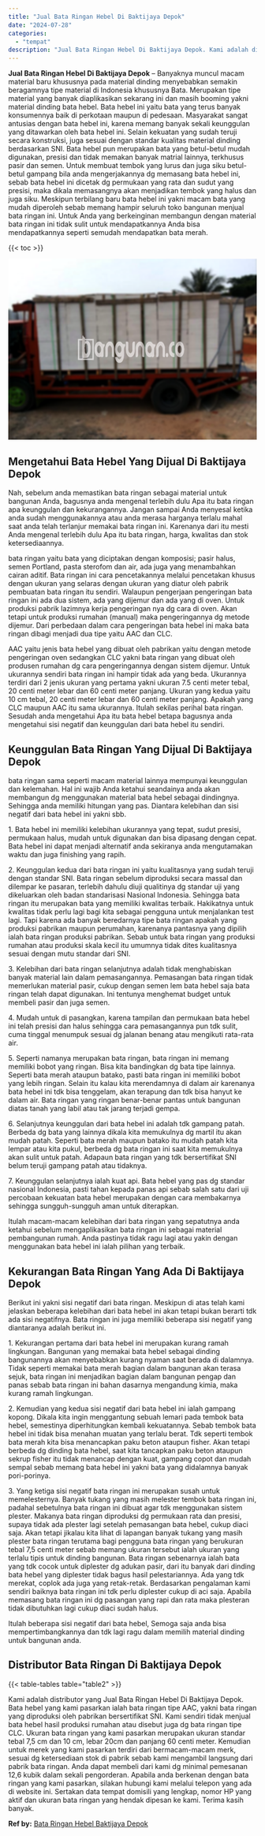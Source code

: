 ```yaml
---
title: "Jual Bata Ringan Hebel Di Baktijaya Depok"
date: "2024-07-28"
categories: 
  - "tempat"
description: "Jual Bata Ringan Hebel Di Baktijaya Depok. Kami adalah distributor yang Jual Bata Ringan Hebel Di Baktijaya Depok. Bata hebel yang kami pasarkan ialah bata r..."
---
```


**Jual Bata Ringan Hebel Di Baktijaya Depok** – Banyaknya muncul macam material baru khususnya pada material dinding menyebabkan semakin beragamnya tipe material di Indonesia khususnya Bata. Merupakan tipe material yang banyak diaplikasikan sekarang ini dan masih booming yakni material dinding bata hebel. Bata hebel ini yaitu bata yang terus banyak konsumennya baik di perkotaan maupun di pedesaan. Masyarakat sangat antusias dengan bata hebel ini, karena memang banyak sekali keunggulan yang ditawarkan oleh bata hebel ini. Selain kekuatan yang sudah teruji secara konstruksi, juga sesuai dengan standar kualitas material dinding berdasarkan SNI. Bata hebel pun merupakan bata yang betul-betul mudah digunakan, presisi dan tidak memakan banyak matrial lainnya, terkhusus pasir dan semen. Untuk membuat tembok yang lurus dan juga siku betul-betul gampang bila anda mengerjakannya dg memasang bata hebel ini, sebab bata hebel ini dicetak dg permukaan yang rata dan sudut yang presisi, maka dikala memasangnya akan menjadikan tembok yang halus dan juga siku. Meskipun terbilang baru bata hebel ini yakni macam bata yang mudah diperoleh sebab memang hampir seluruh toko bangunan menjual bata ringan ini. Untuk Anda yang berkeinginan membangun dengan material bata ringan ini tidak sulit untuk mendapatkannya Anda bisa mendapatkannya seperti semudah mendapatkan bata merah.

{{< toc >}}

![Jual Bata Ringan Hebel Di Baktijaya Depok](/images/jual-hebel-murah-10.png)

## Mengetahui Bata Hebel Yang Dijual Di Baktijaya Depok

Nah, sebelum anda memastikan bata ringan sebagai material untuk bangunan Anda, bagusnya anda mengenal terlebih dulu Apa itu bata ringan apa keunggulan dan kekurangannya. Jangan sampai Anda menyesal ketika anda sudah menggunakannya atau anda merasa harganya terlalu mahal saat anda telah terlanjur memakai bata ringan ini. Karenanya dari itu mesti Anda mengenal terlebih dulu Apa itu bata ringan, harga, kwalitas dan stok ketersediaannya.

bata ringan yaitu bata yang diciptakan dengan komposisi; pasir halus, semen Portland, pasta sterofom dan air, ada juga yang menambahkan cairan aditif. Bata ringan ini cara pencetakannya melalui pencetakan khusus dengan ukuran yang selaras dengan ukuran yang diatur oleh pabrik pembuatan bata ringan itu sendiri. Walaupun pengerjaan pengeringan bata ringan ini ada dua sistem, ada yang dijemur dan ada yang di oven. Untuk produksi pabrik lazimnya kerja pengeringan nya dg cara di oven. Akan tetapi untuk produksi rumahan (manual) maka pengeringannya dg metode dijemur. Dari perbedaan dalam cara pengeringan bata hebel ini maka bata ringan dibagi menjadi dua tipe yaitu AAC dan CLC.

AAC yaitu jenis bata hebel yang dibuat oleh pabrikan yaitu dengan metode pengeringan oven sedangkan CLC yakni bata ringan yang dibuat oleh produsen rumahan dg cara pengeringannya dengan sistem dijemur. Untuk ukurannya sendiri bata ringan ini hampir tidak ada yang beda. Ukurannya terdiri dari 2 jenis ukuran yang pertama yakni ukuran 7.5 centi meter tebal, 20 centi meter lebar dan 60 centi meter panjang. Ukuran yang kedua yaitu 10 cm tebal, 20 centi meter lebar dan 60 centi meter panjang. Apakah yang CLC maupun AAC itu sama ukurannya. Itulah sekilas perihal bata ringan. Sesudah anda mengetahui Apa itu bata hebel betapa bagusnya anda mengetahui sisi negatif dan keunggulan dari bata hebel itu sendiri.

## Keunggulan Bata Ringan Yang Dijual Di Baktijaya Depok

bata ringan sama seperti macam material lainnya mempunyai keunggulan dan kelemahan. Hal ini wajib Anda ketahui seandainya anda akan membangun dg menggunakan material bata hebel sebagai dindingnya. Sehingga anda memiliki hitungan yang pas. Diantara kelebihan dan sisi negatif dari bata hebel ini yakni sbb.

1\. Bata hebel ini memiliki kelebihan ukurannya yang tepat, sudut presisi, permukaan halus, mudah untuk digunakan dan bisa dipasang dengan cepat. Bata hebel ini dapat menjadi alternatif anda sekiranya anda mengutamakan waktu dan juga finishing yang rapih.

2\. Keunggulan kedua dari bata ringan ini yaitu kualitasnya yang sudah teruji dengan standar SNI. Bata ringan sebelum diproduksi secara massal dan dilempar ke pasaran, terlebih dahulu diuji qualitinya dg standar uji yang dikeluarkan oleh badan standarisasi Nasional Indonesia. Sehingga bata ringan itu merupakan bata yang memiliki kwalitas terbaik. Hakikatnya untuk kwalitas tidak perlu lagi bagi kita sebagai pengguna untuk menjalankan test lagi. Tapi karena ada banyak beredarnya tipe bata ringan apakah yang produksi pabrikan maupun perumahan, karenanya pantasnya yang dipilih ialah bata ringan produksi pabrikan. Sebab untuk bata ringan yang produksi rumahan atau produksi skala kecil itu umumnya tidak dites kualitasnya sesuai dengan mutu standar dari SNI.

3\. Kelebihan dari bata ringan selanjutnya adalah tidak menghabiskan banyak material lain dalam pemasangannya. Pemasangan bata ringan tidak memerlukan material pasir, cukup dengan semen lem bata hebel saja bata ringan telah dapat digunakan. Ini tentunya menghemat budget untuk membeli pasir dan juga semen.

4\. Mudah untuk di pasangkan, karena tampilan dan permukaan bata hebel ini telah presisi dan halus sehingga cara pemasangannya pun tdk sulit, cuma tinggal menumpuk sesuai dg jalanan benang atau mengikuti rata-rata air.

5\. Seperti namanya merupakan bata ringan, bata ringan ini memang memiliki bobot yang ringan. Bisa kita bandingkan dg bata tipe lainnya. Seperti bata merah ataupun batako, pasti bata ringan ini memiliki bobot yang lebih ringan. Selain itu kalau kita merendamnya di dalam air karenanya bata hebel ini tdk bisa tenggelam, akan terapung dan tdk bisa hanyut ke dalam air. Bata ringan yang ringan benar-benar pantas untuk bangunan diatas tanah yang labil atau tak jarang terjadi gempa.

6\. Selanjutnya keunggulan dari bata hebel ini adalah tdk gampang patah. Berbeda dg bata yang lainnya dikala kita memukulnya dg martil itu akan mudah patah. Seperti bata merah maupun batako itu mudah patah kita lempar atau kita pukul, berbeda dg bata ringan ini saat kita memukulnya akan sulit untuk patah. Adapaun bata ringan yang tdk bersertifikat SNI belum teruji gampang patah atau tidaknya.

7\. Keunggulan selanjutnya ialah kuat api. Bata hebel yang pas dg standar nasional Indonesia, pasti tahan kepada panas api sebab salah satu dari uji percobaan kekuatan bata hebel merupakan dengan cara membakarnya sehingga sungguh-sungguh aman untuk diterapkan.

Itulah macam-macam kelebihan dari bata ringan yang sepatutnya anda ketahui sebelum mengaplikasikan bata ringan ini sebagai material pembangunan rumah. Anda pastinya tidak ragu lagi atau yakin dengan menggunakan bata hebel ini ialah pilihan yang terbaik.

## Kekurangan Bata Ringan Yang Ada Di Baktijaya Depok

Berikut ini yakni sisi negatif dari bata ringan. Meskipun di atas telah kami jelaskan beberapa kelebihan dari bata hebel ini akan tetapi bukan berarti tdk ada sisi negatifnya. Bata ringan ini juga memiliki beberapa sisi negatif yang diantaranya adalah berikut ini.

1\. Kekurangan pertama dari bata hebel ini merupakan kurang ramah lingkungan. Bangunan yang memakai bata hebel sebagai dinding bangunannya akan menyebabkan kurang nyaman saat berada di dalamnya. Tidak seperti memakai bata merah bagian dalam bangunan akan terasa sejuk, bata ringan ini menjadikan bagian dalam bangunan pengap dan panas sebab bata ringan ini bahan dasarnya mengandung kimia, maka kurang ramah lingkungan.

2\. Kemudian yang kedua sisi negatif dari bata hebel ini ialah gampang kopong. Dikala kita ingin menggantung sebuah lemari pada tembok bata hebel, semestinya diperhitungkan kembali kekuatannya. Sebab tembok bata hebel ini tidak bisa menahan muatan yang terlalu berat. Tdk seperti tembok bata merah kita bisa menancapkan paku beton ataupun fisher. Akan tetapi berbeda dg dinding bata hebel, saat kita tancapkan paku beton ataupun sekrup fisher itu tidak menancap dengan kuat, gampang copot dan mudah sempal sebab memang bata hebel ini yakni bata yang didalamnya banyak pori-porinya.

3\. Yang ketiga sisi negatif bata ringan ini merupakan susah untuk memelesternya. Banyak tukang yang masih melester tembok bata ringan ini, padahal sebetulnya bata ringan ini dibuat agar tdk menggunakan sistem plester. Makanya bata ringan diproduksi dg permukaan rata dan presisi, supaya tidak ada plester lagi setelah pemasangan bata hebel, cukup diaci saja. Akan tetapi jikalau kita lihat di lapangan banyak tukang yang masih plester bata ringan terutama bagi pengguna bata ringan yang berukuran tebal 7,5 centi meter sebab memang ukuran tersebut ialah ukuran yang terlalu tipis untuk dinding bangunan. Bata ringan sebenarnya ialah bata yang tdk cocok untuk diplester dg adukan pasir, dari itu banyak dari dinding bata hebel yang diplester tidak bagus hasil pelestariannya. Ada yang tdk merekat, coplok ada juga yang retak-retak. Berdasarkan pengalaman kami sendiri baiknya bata ringan ini tdk perlu diplester cukup di aci saja. Apabila memasang bata ringan ini dg pasangan yang rapi dan rata maka plesteran tidak dibutuhkan lagi cukup diaci sudah halus.

Itulah beberapa sisi negatif dari bata hebel, Semoga saja anda bisa mempertimbangkannya dan tdk lagi ragu dalam memilih material dinding untuk bangunan anda.

## Distributor Bata Ringan Di Baktijaya Depok

{{< table-tables table="table2" >}}

Kami adalah distributor yang Jual Bata Ringan Hebel Di Baktijaya Depok. Bata hebel yang kami pasarkan ialah bata ringan tipe AAC, yakni bata ringan yang diproduksi oleh pabrikan bersertifikat SNI. Kami sendiri tidak menjual bata hebel hasil produksi rumahan atau disebut juga dg bata ringan tipe CLC. Ukuran bata ringan yang kami pasarkan merupakan ukuran standar tebal 7,5 cm dan 10 cm, lebar 20cm dan panjang 60 centi meter. Kemudian untuk merek yang kami pasarkan terdiri dari bermacam-macam merk, sesuai dg ketersediaan stok di pabrik sebab kami mengambil langsung dari pabrik bata ringan. Anda dapat membeli dari kami dg minimal pemesanan 12,6 kubik dalam sekali pengorderan. Apabila anda berkenan dengan bata ringan yang kami pasarkan, silakan hubungi kami melalui telepon yang ada di website ini. Sertakan data tempat domisili yang lengkap, nomor HP yang aktif dan ukuran bata ringan yang hendak dipesan ke kami. Terima kasih banyak.

**Ref by:** [Bata Ringan Hebel Baktijaya Depok](https://id.wikipedia.org/wiki/Bata)
